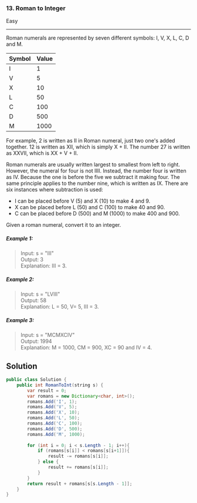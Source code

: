 ### 13. Roman to Integer
Easy

------------

Roman numerals are represented by seven different symbols: I, V, X, L, C, D and M.

| Symbol | Value |
| ------ | ----- |
| I      | 1     |
| V      | 5     |
| X      | 10    |
| L      | 50    |
| C      | 100   |
| D      | 500   |
| M      | 1000  |

For example, 2 is written as II in Roman numeral, just two one's added together. 12 is written as XII, which is simply X + II. The number 27 is written as XXVII, which is XX + V + II.

Roman numerals are usually written largest to smallest from left to right. However, the numeral for four is not IIII. Instead, the number four is written as IV. Because the one is before the five we subtract it making four. The same principle applies to the number nine, which is written as IX. There are six instances where subtraction is used:

- I can be placed before V (5) and X (10) to make 4 and 9. 
- X can be placed before L (50) and C (100) to make 40 and 90. 
- C can be placed before D (500) and M (1000) to make 400 and 900.

Given a roman numeral, convert it to an integer.

##### Example 1:

> Input: s = "III"  
Output: 3  
Explanation: III = 3.

##### Example 2:

> Input: s = "LVIII"  
Output: 58  
Explanation: L = 50, V= 5, III = 3.

##### Example 3:

> Input: s = "MCMXCIV"  
Output: 1994  
Explanation: M = 1000, CM = 900, XC = 90 and IV = 4.

## Solution
```java
public class Solution {
    public int RomanToInt(string s) {
        var result = 0;
        var romans = new Dictionary<char, int>();
        romans.Add('I', 1);
        romans.Add('V', 5);
        romans.Add('X', 10);
        romans.Add('L', 50);
        romans.Add('C', 100);
        romans.Add('D', 500);
        romans.Add('M', 1000);
        
        for (int i = 0; i < s.Length - 1; i++){
            if (romans[s[i]] < romans[s[i+1]]){
                result -= romans[s[i]];
            } else {
                result += romans[s[i]];
            }
        }
        return result + romans[s[s.Length - 1]];
    }
}
```